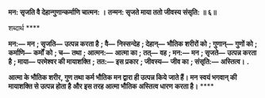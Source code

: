 **मन: सृजति वै देहान्गुणान्कर्माणि चात्मन: ।** **तन्मन: सृजते माया ततो जीवस्य संसृति: ॥ ६॥** 

शब्दार्थ **** 

**मन:—** **मन** **; सृजति—** **उत्पन्न करता है** **; वै—** **निस्सन्देह** **; देहान्—** **भौतिक शरीरों को** **; गुणान्—** **गुणों को** **; कर्माणि—** **कर्मों** **को** **; च—** **तथा** **; आत्मन:—** **आत्मा का** **; तत्—** **वह** **; मन:—** **मन** **; सृजते—** **उत्पन्न करता है** **; माया—** **परमेश्वर की मायाशक्ति** **;** **तत:—** **इस प्रकार** **; जीवस्य—** **जीव का** **; संसृति:—** **अस्तित्व।** **.** 

**आत्मा के भौतिक शरीर, गुण तथा कर्म भौतिक मन द्वारा ही उत्पन्न किये जाते हैं। मन** **स्वयं भगवान् की मायाशक्ति से उत्पन्न होता है और इस तरह आत्मा भौतिक अस्तित्व धारण** **करता है।** **** 